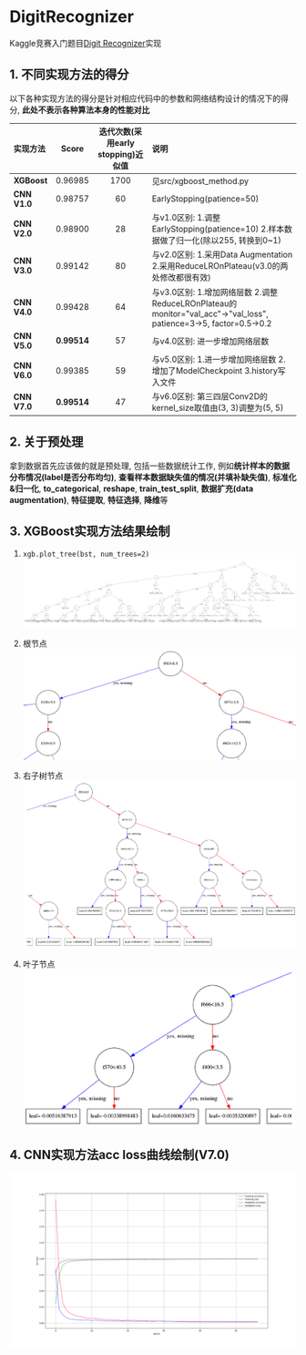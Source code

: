# DigitRecognizer
Kaggle竞赛入门题目[Digit Recognizer](https://www.kaggle.com/c/digit-recognizer/data)实现

## 1. 不同实现方法的得分
以下各种实现方法的得分是针对相应代码中的参数和网络结构设计的情况下的得分, **此处不表示各种算法本身的性能对比**

| 实现方法 | Score | 迭代次数(采用early stopping)近似值 | 说明 |
| :--- | :---: | :---: | :--- |
| **XGBoost** | 0.96985 | 1700 | 见src/xgboost_method.py |
| **CNN V1.0** | 0.98757 | 60 | EarlyStopping(patience=50) |
| **CNN V2.0** | 0.98900 | 28 | 与v1.0区别: 1.调整EarlyStopping(patience=10)  2.样本数据做了归一化(除以255, 转换到0~1) |
| **CNN V3.0** | 0.99142 | 80 | 与v2.0区别: 1.采用Data Augmentation  2.采用ReduceLROnPlateau(v3.0的两处修改都很有效) |
| **CNN V4.0** | 0.99428 | 64 | 与v3.0区别: 1.增加网络层数  2.调整ReduceLROnPlateau的monitor="val_acc"->"val_loss", patience=3->5, factor=0.5->0.2 |
| **CNN V5.0** | **0.99514** | 57 | 与v4.0区别: 进一步增加网络层数 |
| **CNN V6.0** | 0.99385 | 59 | 与v5.0区别: 1.进一步增加网络层数 2.增加了ModelCheckpoint 3.history写入文件 |
| **CNN V7.0** | **0.99514** | 47 | 与v6.0区别: 第三四层Conv2D的kernel_size取值由(3, 3)调整为(5, 5) |

## 2. 关于预处理
拿到数据首先应该做的就是预处理, 包括一些数据统计工作, 例如**统计样本的数据分布情况(label是否分布均匀)**, **查看样本数据缺失值的情况(并填补缺失值)**, **标准化&归一化**, **to_categorical**, **reshape**, **train_test_split**, **数据扩充(data augmentation)**, **特征提取**, **特征选择**, **降维**等

## 3. XGBoost实现方法结果绘制
1. `xgb.plot_tree(bst, num_trees=2)`
![data/images/1_xgboost_model_plot.png](data/images/1_xgboost_model_plot.png)

2. 根节点 
![data/images/2_xgboost_root.png](data/images/2_xgboost_root.png)

3. 右子树节点
![data/images/3_xgboost_right_sub_tree.png](data/images/3_xgboost_right_sub_tree.png)

4. 叶子节点
![data/images/4_xgboost_leaf_node.png](data/images/4_xgboost_leaf_node.png)

## 4. CNN实现方法acc loss曲线绘制(V7.0)
![data/images/cnn_acc_loss.png](data/images/cnn_acc_loss.png)
